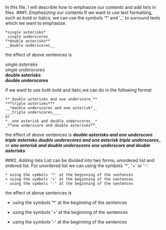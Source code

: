 In this file, I will describle how to emphasize our contents and add lists in files.
###1. *Emphasizing* our contents
If we want to use text formatting, such as bold or italics, we can use the symbols '*' and '_' to surround texts which we want to emphasize.

	*single asterisks*
	_single underscores_
	**double asterisks**
	__double underscores__

the effect of above sentences is

*single asterisks*  
_single underscores_  
**double asterisks**  
__double underscores__  
	
if we want to use both bold and italic,we can do in the following format

	**_double asterisks and one underscore_**
	***triple asterisks***
	__*double underscores and one asterisk*__
	___triple underscores____
	or
	*__one asterisk and double underscores__*
	_**one underscore and double asterisks**_
	
the effect of above sentences is 
**_double asterisks and one underscore_** 
***triple asterisks*** 
__*double underscores and one asterisk*__ 
___triple underscores____ 
or 
*__one asterisk and double underscores__* 
_**one underscore and double asterisks**_ 

###2. *Adding* lists
List can be divided into two forms, unordered list and ordered list. For unordered list we can using the symbols '*', '+' or '-'. 

	* using the symbols '*' at the beginning of the sentences
	+ using the symbols '+' at the beginning of the sentences
	- using the symbols '-' at the beginning of the sentences
	
the effect ot above sentences is 
* using the symbols '*' at the beginning of the sentences 
+ using the symbols '+' at the beginning of the sentences 
- using the symbols '-' at the beginning of the sentences
